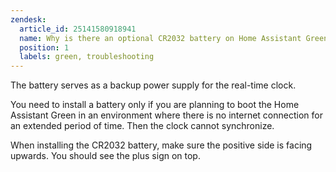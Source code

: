 ```yaml
---
zendesk:
  article_id: 25141580918941
  name: Why is there an optional CR2032 battery on Home Assistant Green? Do I need to add one?
  position: 1
  labels: green, troubleshooting
---
```


The battery serves as a backup power supply for the real-time clock.

You need to install a battery only if you are planning to boot the Home Assistant Green in an environment where there is no internet connection for an extended period of time. Then the clock cannot synchronize.

When installing the CR2032 battery, make sure the positive side is facing upwards. You should see the plus sign on top.
